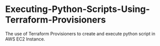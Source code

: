 # Executing-Python-Scripts-Using-Terraform-Provisioners
The use of Terraform Provisioners to create and execute python script in AWS EC2 Instance.
